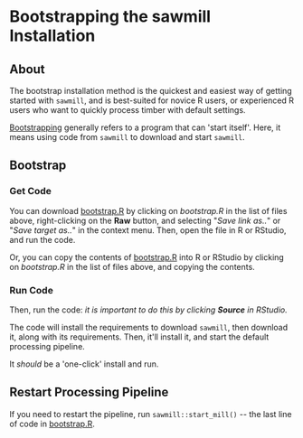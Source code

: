 
# Bootstrapping the sawmill Installation

## About

The bootstrap installation method is the quickest and easiest way of getting started with `sawmill`, and is best-suited for novice R users, or experienced R users who want to quickly process timber with default settings.

[Bootstrapping](https://en.wikipedia.org/wiki/Bootstrapping) generally refers to a program that can 'start itself'. Here, it means using code from `sawmill` to download and start `sawmill`.



## Bootstrap

### Get Code

You can download [bootstrap.R](bootstrap.R) by clicking on *bootstrap.R* in the list of files above, right-clicking on the **Raw** button, and selecting "*Save link as..*" or "*Save target as..*" in the context menu. Then, open the file in R or RStudio, and run the code.

Or, you can copy the contents of [bootstrap.R](bootstrap.R) into R or RStudio by clicking on *bootstrap.R* in the list of files above, and copying the contents.

### Run Code

Then, run the code: *it is important to do this by clicking **Source** in RStudio.* 

The code will install the requirements to download `sawmill`, then download it, along with its requirements. Then, it'll install it, and start the default processing pipeline.

It *should* be a 'one-click' install and run.



## Restart Processing Pipeline

If you need to restart the pipeline, run `sawmill::start_mill()` -- the last line of code in [bootstrap.R](bootstrap.R).
